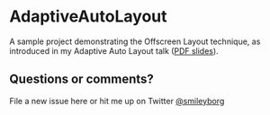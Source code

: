 # AdaptiveAutoLayout

A sample project demonstrating the Offscreen Layout technique, as introduced in my Adaptive Auto Layout talk ([PDF slides](http://cl.ly/3D332n1l3O1s)).

## Questions or comments?
File a new issue here or hit me up on Twitter [@smileyborg](https://twitter.com/smileyborg)
